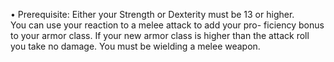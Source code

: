 • Prerequisite: Either your Strength or Dexterity must be 13 or higher.  
You can use your reaction to a melee attack to add your pro- ficiency bonus to your armor class. If your new armor class is higher than the attack roll you take no damage. You must be wielding a melee weapon.